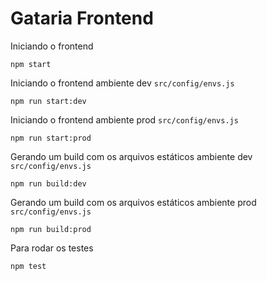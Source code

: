 # Gataria Frontend

Iniciando o frontend

```
npm start
```

Iniciando o frontend ambiente dev `src/config/envs.js`

```
npm run start:dev
```

Iniciando o frontend ambiente prod `src/config/envs.js`

```
npm run start:prod
```

Gerando um build com os arquivos estáticos ambiente dev `src/config/envs.js`

```
npm run build:dev
```

Gerando um build com os arquivos estáticos ambiente prod `src/config/envs.js`

```
npm run build:prod
```

Para rodar os testes

```
npm test
```